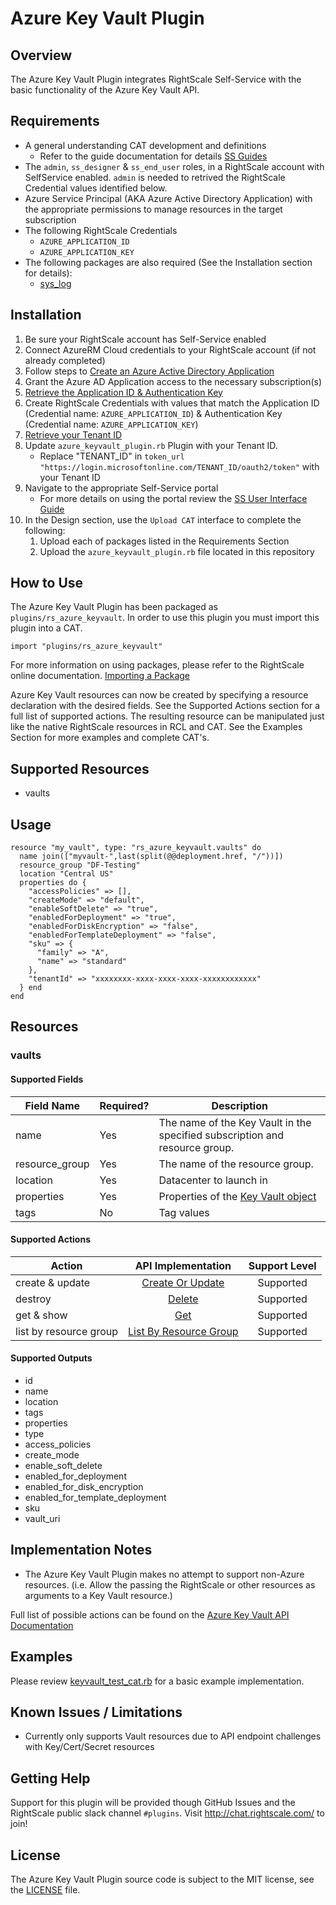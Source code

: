 # Azure Key Vault Plugin

## Overview
The Azure Key Vault Plugin integrates RightScale Self-Service with the basic functionality of the Azure Key Vault API.

## Requirements
- A general understanding CAT development and definitions
  - Refer to the guide documentation for details [SS Guides](http://docs.rightscale.com/ss/guides/)
- The `admin`, `ss_designer` & `ss_end_user` roles, in a RightScale account with SelfService enabled.  `admin` is needed to retrived the RightScale Credential values identified below.
- Azure Service Principal (AKA Azure Active Directory Application) with the appropriate permissions to manage resources in the target subscription
- The following RightScale Credentials
  - `AZURE_APPLICATION_ID`
  - `AZURE_APPLICATION_KEY`
- The following packages are also required (See the Installation section for details):
  - [sys_log](../../libraries/sys_log.rb)

## Installation
1. Be sure your RightScale account has Self-Service enabled
1. Connect AzureRM Cloud credentials to your RightScale account (if not already completed)
1. Follow steps to [Create an Azure Active Directory Application](https://docs.microsoft.com/en-us/azure/azure-resource-manager/resource-group-create-service-principal-portal#create-an-azure-active-directory-application)
1. Grant the Azure AD Application access to the necessary subscription(s)
1. [Retrieve the Application ID & Authentication Key](https://docs.microsoft.com/en-us/azure/azure-resource-manager/resource-group-create-service-principal-portal#get-application-id-and-authentication-key)
1. Create RightScale Credentials with values that match the Application ID (Credential name: `AZURE_APPLICATION_ID`) & Authentication Key (Credential name: `AZURE_APPLICATION_KEY`)
1. [Retrieve your Tenant ID](https://docs.microsoft.com/en-us/azure/azure-resource-manager/resource-group-create-service-principal-portal#get-tenant-id)
1. Update `azure_keyvault_plugin.rb` Plugin with your Tenant ID. 
   - Replace "TENANT_ID" in `token_url "https://login.microsoftonline.com/TENANT_ID/oauth2/token"` with your Tenant ID
1. Navigate to the appropriate Self-Service portal
   - For more details on using the portal review the [SS User Interface Guide](http://docs.rightscale.com/ss/guides/ss_user_interface_guide.html)
1. In the Design section, use the `Upload CAT` interface to complete the following:
   1. Upload each of packages listed in the Requirements Section
   1. Upload the `azure_keyvault_plugin.rb` file located in this repository
 
## How to Use
The Azure Key Vault Plugin has been packaged as `plugins/rs_azure_keyvault`. In order to use this plugin you must import this plugin into a CAT.
```
import "plugins/rs_azure_keyvault"
```
For more information on using packages, please refer to the RightScale online documentation. [Importing a Package](http://docs.rightscale.com/ss/guides/ss_packaging_cats.html#importing-a-package)

Azure Key Vault resources can now be created by specifying a resource declaration with the desired fields. See the Supported Actions section for a full list of supported actions.
The resulting resource can be manipulated just like the native RightScale resources in RCL and CAT. See the Examples Section for more examples and complete CAT's.

## Supported Resources
 - vaults

## Usage
```
resource "my_vault", type: "rs_azure_keyvault.vaults" do
  name join(["myvault-",last(split(@@deployment.href, "/"))])
  resource_group "DF-Testing"
  location "Central US"
  properties do {
    "accessPolicies" => [],
    "createMode" => "default",
    "enableSoftDelete" => "true",
    "enabledForDeployment" => "true",
    "enabledForDiskEncryption" => "false",
    "enabledForTemplateDeployment" => "false",
    "sku" => {
      "family" => "A",
      "name" => "standard"
    },
    "tenantId" => "xxxxxxxx-xxxx-xxxx-xxxx-xxxxxxxxxxxx"
  } end 
end 
```

## Resources
### vaults 
#### Supported Fields
| Field Name | Required? | Description |
|------------|-----------|-------------|
|name|Yes|The name of the Key Vault in the specified subscription and resource group.|
|resource_group|Yes|The name of the resource group.|
|location|Yes|Datacenter to launch in|
|properties|Yes| Properties of the [Key Vault object](https://docs.microsoft.com/en-us/rest/api/keyvault/Vaults/CreateOrUpdate#definitions_vaultproperties)|
|tags|No|Tag values|

#### Supported Actions

| Action | API Implementation | Support Level |
|--------------|:----:|:-------------:|
| create & update | [Create Or Update](https://docs.microsoft.com/en-us/rest/api/keyvault/vaults/createorupdate) | Supported |
| destroy | [Delete](https://docs.microsoft.com/en-us/rest/api/keyvault/vaults/delete) | Supported |
| get & show | [Get](https://docs.microsoft.com/en-us/rest/api/keyvault/vaults/get)| Supported |
| list by resource group | [List By Resource Group](https://docs.microsoft.com/en-us/rest/api/keyvault/keyvaultpreview/vaults/listbyresourcegroup) | Supported |

#### Supported Outputs
- id
- name
- location
- tags
- properties
- type
- access_policies
- create_mode
- enable_soft_delete
- enabled_for_deployment
- enabled_for_disk_encryption
- enabled_for_template_deployment
- sku
- vault_uri

## Implementation Notes
- The Azure Key Vault Plugin makes no attempt to support non-Azure resources. (i.e. Allow the passing the RightScale or other resources as arguments to a Key Vault resource.) 

 
Full list of possible actions can be found on the [Azure Key Vault API Documentation](https://docs.microsoft.com/en-us/rest/api/keyvault/)

## Examples
Please review [keyvault_test_cat.rb](./keyvault_test_cat.rb) for a basic example implementation.
	
## Known Issues / Limitations
- Currently only supports Vault resources due to API endpoint challenges with Key/Cert/Secret resources

## Getting Help
Support for this plugin will be provided though GitHub Issues and the RightScale public slack channel `#plugins`.
Visit http://chat.rightscale.com/ to join!

## License
The Azure Key Vault Plugin source code is subject to the MIT license, see the [LICENSE](../../LICENSE) file.
